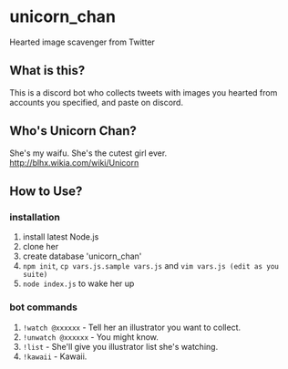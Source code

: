 # unicorn_chan
Hearted image scavenger from Twitter

## What is this?
This is a discord bot who collects tweets with images you hearted from accounts you specified, and paste on discord.

## Who's Unicorn Chan?
She's my waifu.
She's the cutest girl ever.
http://blhx.wikia.com/wiki/Unicorn

## How to Use?

### installation
  1. install latest Node.js
  2. clone her
  3. create database 'unicorn_chan'
  4. `npm init`, `cp vars.js.sample vars.js` and `vim vars.js (edit as you suite)`
  5. `node index.js` to wake her up

### bot commands
  1. `!watch @xxxxxx` - Tell her an illustrator you want to collect. 
  2. `!unwatch @xxxxxx` - You might know.
  3. `!list` - She'll give you illustrator list she's watching. 
  4. `!kawaii` - Kawaii.

